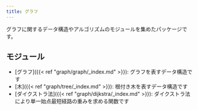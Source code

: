 ```yaml
---
title: グラフ
---
```


グラフに関するデータ構造やアルゴリズムのモジュールを集めたパッケージです。

## モジュール
- [グラフ]({{< ref "graph/graph/_index.md" >}}): グラフを表すデータ構造です
- [木]({{< ref "graph/tree/_index.md" >}}): 根付き木を表すデータ構造です
- [ダイクストラ法]({{< ref "graph/dijkstra/_index.md" >}}): ダイクストラ法により単一始点最短経路の重みを求める関数です
